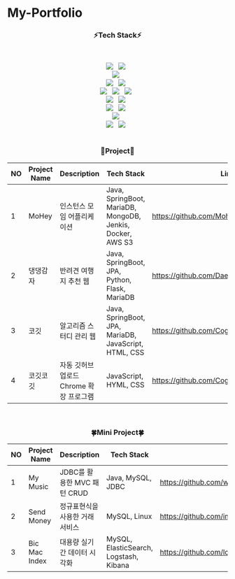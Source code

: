 <!--
## Hi there 👋
-->
<!--
**imhaeunim/imhaeunim** is a ✨ _special_ ✨ repository because its `README.md` (this file) appears on your GitHub profile.

Here are some ideas to get you started:

- 🔭 I’m currently working on ...
- 🌱 I’m currently learning ...
- 👯 I’m looking to collaborate on ...
- 🤔 I’m looking for help with ...
- 💬 Ask me about ...
- 📫 How to reach me: ...
- 😄 Pronouns: ...
- ⚡ Fun fact: ...
-->

# My-Portfolio


<h3 align="center"><b>⚡Tech Stack⚡</b></h3>
</br>
<p align="center">
<img src="https://img.shields.io/badge/Java-000000?style=flat-square&logo=openjdk&logoColor=white"/></a> &nbsp
<img src="https://img.shields.io/badge/Python-3776AB?style=flat-square&logo=Python&logoColor=white"/></a> &nbsp
</br>
<img src="https://img.shields.io/badge/Spring%20Boot-6DB33F?style=flat-square&logo=Spring%20Boot&logoColor=white"/></a> &nbsp
</br>
<img src="https://img.shields.io/badge/JPA-fe7d37?style=flat-square&logoColor=white"/></a> &nbsp
<img src="https://img.shields.io/badge/MyBatis-97ca00?style=flat-square&logoColor=white"/></a> &nbsp
</br>
<img src="https://img.shields.io/badge/Vue.js-4FC08D?style=flat-square&logo=Vue.js&logoColor=white"/></a> &nbsp
<img src="https://img.shields.io/badge/HTML5-E34F26?style=flat-square&logo=HTML5&logoColor=white"/></a> &nbsp
<img src="https://img.shields.io/badge/css3-1572B6?style=flat-square&logo=css3&logoColor=white"/></a> &nbsp
</br>
<img src="https://img.shields.io/badge/MySQL-4479A1?style=flat-square&logo=MySQL&logoColor=white"/></a> &nbsp
<img src="https://img.shields.io/badge/MongoDB-47A248?style=flat-square&logo=MongoDB&logoColor=white"/></a> &nbsp
</br>
<img src="https://img.shields.io/badge/Docker-2496ED?style=flat-square&logo=Docker&logoColor=white"/></a> &nbsp 
<img src="https://img.shields.io/badge/Jenkins-D24939?style=flat-square&logo=Jenkins&logoColor=white"/></a> &nbsp 
</br>
<img src="https://img.shields.io/badge/raspberrypi-A22846?style=flat-square&logo=raspberrypi&logoColor=white"/></a> &nbsp 
</br>
<img src="https://img.shields.io/badge/AWS%20Lambda-FF9900?style=flat-square&logo=AWS%20Lambda&logoColor=white"/></a> &nbsp
<img src="https://img.shields.io/badge/Amazon%20S3-569A31?style=flat-square&logo=Amazon%20S3&logoColor=white"/></a> &nbsp

<br>
<br>


<h3 align="center"><b>🌳Project🌳</b></h3>
<div align="center">
  
| NO | Project Name | Description | Tech Stack | Link |
|-------|-------|-------|-------|-------|
| 1 | MoHey | 인스턴스 모임 어플리케이션 | Java, SpringBoot, MariaDB, MongoDB, Jenkis, Docker, AWS S3 | https://github.com/Mohey-2023 |
| 2 | 댕댕감자 | 반려견 여행지 추천 웹 | Java, SpringBoot, JPA, Python, Flask, MariaDB | https://github.com/DaengPotato/DaengDaeng |
| 3 | 코깃 | 알고리즘 스터디 관리 웹 | Java, SpringBoot, JPA, MariaDB, JavaScript, HTML, CSS | https://github.com/Cogit-Cogit/Cogit |
| 4 | 코깃코깃 | 자동 깃허브 업로드 Chrome 확장 프로그램 | JavaScript, HYML, CSS | https://github.com/Cogit-Cogit/CogitCogit |

</div>

<br>

<h3 align="center"><b>🍀Mini Project🍀</b></h3>
<div align="center">

| NO | Project Name | Description | Tech Stack | Link |
|-------|-------|-------|-------|-------|
| 1 | My Music | JDBC를 활용한 MVC 패턴 CRUD | Java, MySQL, JDBC|https://github.com/wooriFISAmk/music_project|
| 2 | Send Money | 정규표현식을 사용한 거래 서비스 | MySQL, Linux |https://github.com/imhaeunim/Send_Money|
| 3 | Bic Mac Index | 대용량 실기간 데이터 시각화 | MySQL, ElasticSearch, Logstash, Kibana |https://github.com/love-tooth/BicMac-index|

</div>

